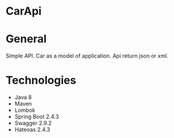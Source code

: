 # CarApi
# General
Simple API. Car as a model of application. Api return json or xml.

# Technologies
<ul>
  <li>Java 8</li>
  <li>Maven</li>
  <li>Lombok</li>
  <li>Spring Boot 2.4.3</li>
  <li>Swagger 2.9.2</li>
  <li>Hateoas 2.4.3</li>
</ul>

